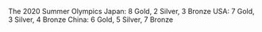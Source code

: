 The 2020 Summer Olympics 
Japan: 8 Gold, 2 Silver, 3 Bronze
USA: 7 Gold, 3 Silver, 4 Bronze
China: 6 Gold, 5 Silver, 7 Bronze

